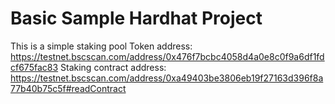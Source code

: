 # Basic Sample Hardhat Project
This is a simple staking pool
Token address: https://testnet.bscscan.com/address/0x476f7bcbc4058d4a0e8c0f9a6df1fdcf675fac83
Staking contract address: https://testnet.bscscan.com/address/0xa49403be3806eb19f27163d396f8a77b40b75c5f#readContract
